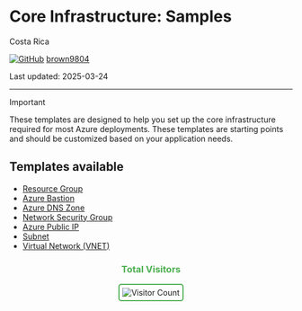 # Core Infrastructure: Samples

Costa Rica

[![GitHub](https://img.shields.io/badge/--181717?logo=github&logoColor=ffffff)](https://github.com/)
[brown9804](https://github.com/brown9804)

Last updated: 2025-03-24

------------------------------------------

> [!IMPORTANT]
> These templates are designed to help you set up the core infrastructure required for most Azure deployments. These templates are starting points and should be customized based on your application needs.

## Templates available

- [Resource Group](./0_core-infrastructure/resource-group)
- [Azure Bastion](./0_core-infrastructure/azure-bastion)
- [Azure DNS Zone](./0_core-infrastructure/azure-dns)
- [Network Security Group](./0_core-infrastructure/network-security-group)
- [Azure Public IP](./0_core-infrastructure/public-ip)
- [Subnet](./0_core-infrastructure/subnet)
- [Virtual Network (VNET)](./0_core-infrastructure/virtual-network)

<div align="center">
  <h3 style="color: #4CAF50;">Total Visitors</h3>
  <img src="https://profile-counter.glitch.me/brown9804/count.svg" alt="Visitor Count" style="border: 2px solid #4CAF50; border-radius: 5px; padding: 5px;"/>
</div>
